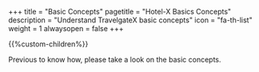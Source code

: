 +++
title = "Basic Concepts"
pagetitle = "Hotel-X Basics Concepts"
description = "Understand TravelgateX basic concepts"
icon = "fa-th-list" 
weight = 1
alwaysopen = false
+++

{{%custom-children%}}

Previous to know how, please take a look on the basic concepts.